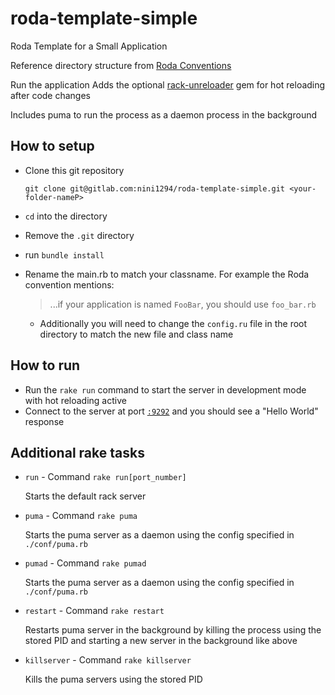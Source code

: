 # roda-template-simple

Roda Template for a Small Application

Reference directory structure from [Roda Conventions](http://roda.jeremyevans.net/rdoc/files/doc/conventions_rdoc.html#label-Small+Applications)

Run the application
Adds the optional [rack-unreloader](https://github.com/jeremyevans/rack-unreloader) gem for hot reloading after code changes

Includes puma to run the process as a daemon process in the background

## How to setup
 - Clone this git repository

   `git clone git@gitlab.com:nini1294/roda-template-simple.git <your-folder-nameP>`
 - `cd` into the directory
 - Remove the `.git` directory
 - run `bundle install`
 - Rename the main.rb to match your classname. For example the Roda convention mentions:
   >...if your application is named `FooBar`, you should use `foo_bar.rb`
   - Additionally you will need to change the `config.ru` file in the root directory to match the new file and class name

## How to run
 - Run the `rake run` command to start the server in development mode with hot reloading active
 - Connect to the server at port [`:9292`](http://localhost:9292) and you should see a "Hello World" response

## Additional rake tasks 
 - `run` - Command `rake run[port_number]`

    Starts the default rack server
 - `puma` - Command `rake puma`

    Starts the puma server as a daemon using the config specified in `./conf/puma.rb`
 - `pumad` - Command `rake pumad`

    Starts the puma server as a daemon using the config specified in `./conf/puma.rb`
 - `restart` - Command `rake restart`

    Restarts puma server in the background by killing the process using the stored PID and starting a new server in the background like above
 - `killserver` - Command `rake killserver`

    Kills the puma servers using the stored PID

